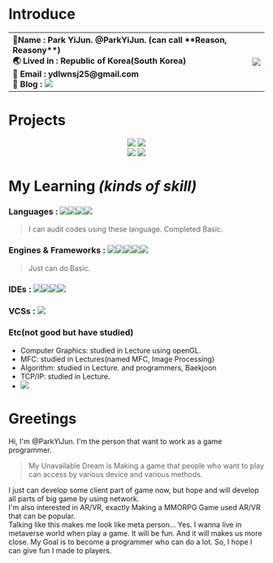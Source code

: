 # Introduce    
<table width="100%" align=center><th align=left>🔖Name : Park YiJun. @ParkYiJun. (can call **Reason, Reasony**)<br>
🌏 Lived in : Republic of Korea(South Korea)<br>
📧 Email : ydlwnsj25@gmail.com<br>
📒 Blog : <a href="https://b-reason.tistory.com/"><img src="http://img.shields.io/badge/Tistroy-000000?style=plastic&logo=Tistroy&logoColor=white"/></a>   </th>
<th align=center>
<img src="https://github-readme-stats.vercel.app/api/top-langs/?username=ParkYiJun&exclude_repo=Maze,ParkYiJun.github.io&layout=compact&theme=vue-dark"/>   </th>
 </table>

# Projects
<div align=center><a href="https://github.com/teamskh/Project-Treasurehunt_skhu"><img src="https://github-readme-stats.vercel.app/api/pin/?username=teamskh&repo=Project-Treasurehunt_skhu&theme=vue-dark"/></a>   <a href="https://github.com/ParkYiJun/LetItSnow"><img src="https://github-readme-stats.vercel.app/api/pin/?username=ParkYiJun&repo=LetItSnow&theme=vue-dark"/></a></div>
<div align=center><a href="https://github.com/ParkYiJun/CardRPG"><img src="https://github-readme-stats.vercel.app/api/pin/?username=ParkYiJun&repo=CardRPG&theme=vue-dark"/></a>  <a href="https://github.com/zoom236/Raonharam"><img src="https://github-readme-stats.vercel.app/api/pin/?username=zoom236&repo=Raonharam&theme=vue-dark"/></a></div>

# My Learning *(kinds of skill)*    
### Languages :  <img src="https://img.shields.io/badge/C-A8B9CC?style=badge&logo=C&logoColor=gray"/><img src="https://img.shields.io/badge/C++-00599C?style=badge&logo=C%2B%2B&logoColor=white"/><img src="https://img.shields.io/badge/C%23-239120?style=flat&logo=CSharp&logoColor=white"/><img src ="https://img.shields.io/badge/Java-007396?style=badge&logo=Java&logoColor=white"/>
> I can audit codes using these language. Completed Basic.
### Engines & Frameworks : <img src="https://img.shields.io/badge/Unity-FFFFFF?style=badge&logo=Unity&logoColor=gray"/><img src="https://img.shields.io/badge/UnrealEngine-0E1128?style=badge&logo=Unreal%20Engine&logoColor=white"/><img src="http://img.shields.io/badge/Spring-6DB33F?style=badge&logo=Spring&logoColor=white"/><img src="http://img.shields.io/badge/MySQL-4479A1?style=badge&logo=MySQL&logoColor=white"/><img src="http://img.shields.io/badge/AndroidStudio-3DDC84?style=badge&logo=Android%20Studio&logoColor=white"/>
> Just can do Basic.
### IDEs : <img src="http://img.shields.io/badge/VisualStudio-5C2D91?style=badge&logo=Visual%20Studio&logoColor=white"/><img src ="http://img.shields.io/badge/VisualCode-007ACC?style=badge&logo=Visual%20Studio%20Code&logoColor=white"/><img src="http://img.shields.io/badge/Eclipse-2C2255?style=badge&logo=Eclipse%20IDE&logoColor=white"/><img src="https://img.shields.io/badge/Notepad++-90E59A?style=badge&logo=Notepad%2B%2B&logoColor=black"/>
### VCSs : <img src="http://img.shields.io/badge/Git-F05032?style=badge&logo=Git&logoColor=white"/>
### Etc(not good but have studied)
- Computer Graphics: studied in Lecture using openGL.
- MFC: studied in Lectures(named MFC, Image Processing)
- Algorithm: studied in Lecture. and programmers, Baekjoon
- TCP/IP: studied in Lecture.
- <img src="http://img.shields.io/badge/Ubuntu-E95420?style=badge&logo=Ubuntu&logoColor=white"/>   
# Greetings 
Hi, I'm @ParkYiJun. I'm the person that want to work as a game programmer.   
> My Unavailable Dream is Making a game that people who want to play can access by various device and various methods.

I just can develop some client part of game now, but hope and will develop all parts of big game by using network.   
I'm also interested in AR/VR, exactly Making a MMORPG Game used AR/VR that can be popular.   
Talking like this makes me look like meta person... Yes. I wanna live in metaverse world when play a game. It will be fun. And it will makes us more close. 
My Goal is to become a programmer who can do a lot. So, I hope I can give fun I made to players.   

<!---
ParkYiJun/ParkYiJun is a ✨ special ✨ repository because its `README.md` (this file) appears on your GitHub profile.
You can click the Preview link to take a look at your changes.
--->
